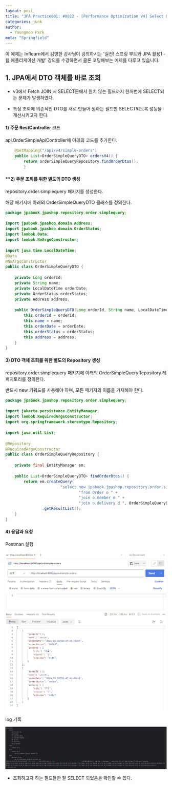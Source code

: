 ```yaml
---
layout: post
title: "JPA Practice001: #0022 - [Performance Optimization V4] Select DTO by JPA"
categories: junk
author:
  - Youngmoo Park
meta: "Springfield"
---
```


이 예제는 Inflearn에서 김영한 강사님이 강의하시는 '실전! 스프링 부트와 JPA 활용1 - 웹 애플리케이션 개발' 강의를 수강하면서 클론 코딩해보는 예제를 다루고 있습니다.

## 1. JPA에서 DTO 객체를 바로 조회

- v3에서 Fetch JOIN 시 SELECT문에서 원치 않는 필드까지 한꺼번에 SELECT되는 문제가 발생하였다.

- 특정 조회에 의존적인 DTO를 새로 만들어 원하는 필드만 SELECT되도록 성능을 개선시키고자 한다.

#### **1) 주문 RestController 코드**

api.OrderSimpleApiController에 아래의 코드를 추가한다.

```java
    @GetMapping("/api/v4/simple-orders")
    public List<OrderSimpleQueryDTO> ordersV4() {
        return orderSimpleQueryRepository.findOrderDtos();
        }
```

#### **2) 주문 조회를 위한 별도의 DTO 생성

repository.order.simplequery 패키지를 생성한다.

해당 패키지에 아래의 OrderSimpleQueryDTO 클래스를 정의한다.

```java
package jpabook.jpashop.repository.order.simplequery;

import jpabook.jpashop.domain.Address;
import jpabook.jpashop.domain.OrderStatus;
import lombok.Data;
import lombok.NoArgsConstructor;

import java.time.LocalDateTime;
@Data
@NoArgsConstructor
public class OrderSimpleQueryDTO {

    private Long orderId;
    private String name;
    private LocalDateTime orderDate;
    private OrderStatus orderStatus;
    private Address address;

    public OrderSimpleQueryDTO(Long orderId, String name, LocalDateTime orderDate, OrderStatus orderStatus, Address address) {
        this.orderId = orderId;
        this.name = name;
        this.orderDate = orderDate;
        this.orderStatus = orderStatus;
        this.address = address;
    }
}
```

#### **3) DTO 객체 조회를 위한 별도의 Repository 생성**

repository.order.simplequery 패키지에 아래의 OrderSimpleQueryRepository 레퍼지토리를 정의한다.

반드시 new 키워드를 사용해야 하며, 모든 패키지의 이름을 기재해야 한다.

```java
package jpabook.jpashop.repository.order.simplequery;

import jakarta.persistence.EntityManager;
import lombok.RequiredArgsConstructor;
import org.springframework.stereotype.Repository;

import java.util.List;

@Repository
@RequiredArgsConstructor
public class OrderSimpleQueryRepository {

    private final EntityManager em;

    public List<OrderSimpleQueryDTO> findOrderDtos() {
        return em.createQuery(
                        "select new jpabook.jpashop.repository.order.simplequery.OrderSimpleQueryDTO(o.id, m.name, o.orderDate, o.orderStatus, d.address) " +
                                "from Order o " +
                                "join o.member m " +
                                "join o.delivery d ", OrderSimpleQueryDTO.class)
                .getResultList();
    }
}
```

#### **4) 응답과 요청**

Postman 실행

![IMAGE](/assets/images/spring-boot-jpa-practice001/0022/postman-v4.png)

log 기록

![IMAGE](/assets/images/spring-boot-jpa-practice001/0022/logs-of-selecting-dto.png)

- 조회하고자 하는 필드들만 잘 SELECT 되었음을 확인할 수 있다.